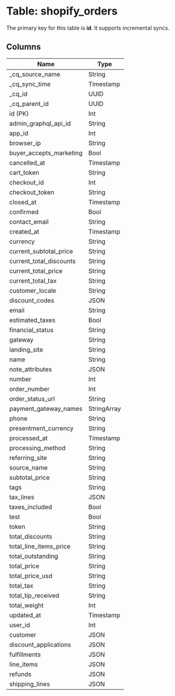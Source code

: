# Table: shopify_orders

The primary key for this table is **id**.
It supports incremental syncs.

## Columns

| Name          | Type          |
| ------------- | ------------- |
|_cq_source_name|String|
|_cq_sync_time|Timestamp|
|_cq_id|UUID|
|_cq_parent_id|UUID|
|id (PK)|Int|
|admin_graphql_api_id|String|
|app_id|Int|
|browser_ip|String|
|buyer_accepts_marketing|Bool|
|cancelled_at|Timestamp|
|cart_token|String|
|checkout_id|Int|
|checkout_token|String|
|closed_at|Timestamp|
|confirmed|Bool|
|contact_email|String|
|created_at|Timestamp|
|currency|String|
|current_subtotal_price|String|
|current_total_discounts|String|
|current_total_price|String|
|current_total_tax|String|
|customer_locale|String|
|discount_codes|JSON|
|email|String|
|estimated_taxes|Bool|
|financial_status|String|
|gateway|String|
|landing_site|String|
|name|String|
|note_attributes|JSON|
|number|Int|
|order_number|Int|
|order_status_url|String|
|payment_gateway_names|StringArray|
|phone|String|
|presentment_currency|String|
|processed_at|Timestamp|
|processing_method|String|
|referring_site|String|
|source_name|String|
|subtotal_price|String|
|tags|String|
|tax_lines|JSON|
|taxes_included|Bool|
|test|Bool|
|token|String|
|total_discounts|String|
|total_line_items_price|String|
|total_outstanding|String|
|total_price|String|
|total_price_usd|String|
|total_tax|String|
|total_tip_received|String|
|total_weight|Int|
|updated_at|Timestamp|
|user_id|Int|
|customer|JSON|
|discount_applications|JSON|
|fulfillments|JSON|
|line_items|JSON|
|refunds|JSON|
|shipping_lines|JSON|